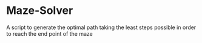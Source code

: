 # Maze-Solver
A script to generate the optimal path taking the least steps possible in order to reach the end point of the maze
